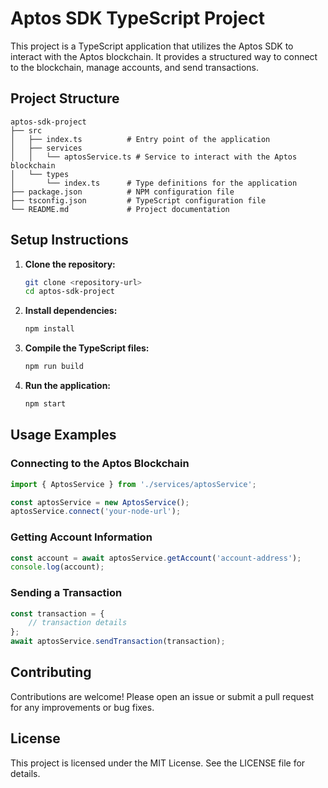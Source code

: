 # Aptos SDK TypeScript Project

This project is a TypeScript application that utilizes the Aptos SDK to interact with the Aptos blockchain. It provides a structured way to connect to the blockchain, manage accounts, and send transactions.

## Project Structure

```
aptos-sdk-project
├── src
│   ├── index.ts          # Entry point of the application
│   ├── services
│   │   └── aptosService.ts # Service to interact with the Aptos blockchain
│   └── types
│       └── index.ts      # Type definitions for the application
├── package.json          # NPM configuration file
├── tsconfig.json         # TypeScript configuration file
└── README.md             # Project documentation
```

## Setup Instructions

1. **Clone the repository:**
   ```bash
   git clone <repository-url>
   cd aptos-sdk-project
   ```

2. **Install dependencies:**
   ```bash
   npm install
   ```

3. **Compile the TypeScript files:**
   ```bash
   npm run build
   ```

4. **Run the application:**
   ```bash
   npm start
   ```

## Usage Examples

### Connecting to the Aptos Blockchain

```typescript
import { AptosService } from './services/aptosService';

const aptosService = new AptosService();
aptosService.connect('your-node-url');
```

### Getting Account Information

```typescript
const account = await aptosService.getAccount('account-address');
console.log(account);
```

### Sending a Transaction

```typescript
const transaction = {
    // transaction details
};
await aptosService.sendTransaction(transaction);
```

## Contributing

Contributions are welcome! Please open an issue or submit a pull request for any improvements or bug fixes.

## License

This project is licensed under the MIT License. See the LICENSE file for details.